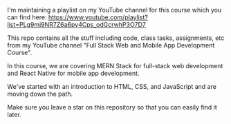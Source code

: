 I'm maintaining a playlist on my YouTube channel for this course which you can find here: https://www.youtube.com/playlist?list=PLg9mj9NR7Z6a6py4Cps_odGcrwhP3O7D7

This repo contains all the stuff including code, class tasks, assignments, etc from my YouTube channel "Full Stack Web and Mobile App Development Course".

In this course, we are covering MERN Stack for full-stack web development and React Native for mobile app development.

We've started with an introduction to HTML, CSS, and JavaScript and are moving down the path.

Make sure you leave a star on this repository so that you can easily find it later.
